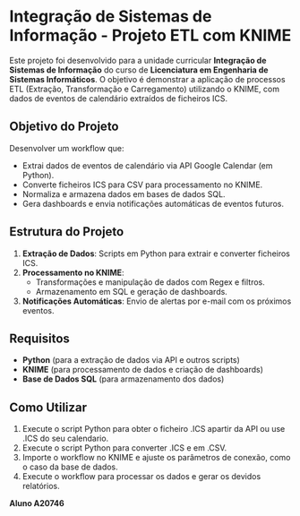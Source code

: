 # Integração de Sistemas de Informação - Projeto ETL com KNIME

Este projeto foi desenvolvido para a unidade curricular **Integração de Sistemas de Informação** do curso de **Licenciatura em Engenharia de Sistemas Informáticos**. O objetivo é demonstrar a aplicação de processos ETL (Extração, Transformação e Carregamento) utilizando o KNIME, com dados de eventos de calendário extraídos de ficheiros ICS.

## Objetivo do Projeto

Desenvolver um workflow que:
- Extrai dados de eventos de calendário via API Google Calendar (em Python).
- Converte ficheiros ICS para CSV para processamento no KNIME.
- Normaliza e armazena dados em bases de dados SQL.
- Gera dashboards e envia notificações automáticas de eventos futuros.

## Estrutura do Projeto

1. **Extração de Dados**: Scripts em Python para extrair e converter ficheiros ICS.
2. **Processamento no KNIME**:
   - Transformações e manipulação de dados com Regex e filtros.
   - Armazenamento em SQL e geração de dashboards.
3. **Notificações Automáticas**: Envio de alertas por e-mail com os próximos eventos.

## Requisitos

- **Python** (para a extração de dados via API e outros scripts)
- **KNIME** (para processamento de dados e criação de dashboards)
- **Base de Dados SQL** (para armazenamento dos dados)

## Como Utilizar

1. Execute o script Python para obter o ficheiro .ICS apartir da API ou use .ICS do seu calendario.
2. Execute o script Python para converter .ICS e em .CSV.
3. Importe o workflow no KNIME e ajuste os parâmetros de conexão, como o caso da base de dados.
4. Execute o workflow para processar os dados e gerar os devidos relatórios.

**Aluno A20746**
